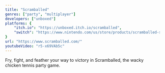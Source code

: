 ```yaml
---
title: "Scramballed"
genres: ["party", "multiplayer"]
developers: ["unboxed"]
platforms: {
    "itch.io": "https://unboxed.itch.io/scramballed",
    "switch": "https://www.nintendo.com/us/store/products/scramballed-switch/",
}
url: "https://www.scramballed.com/"
youtubeVideo: "r5-x69VAb5c"
---
```

Fry, fight, and feather your way to victory in Scramballed, the wacky chicken tennis party game.
